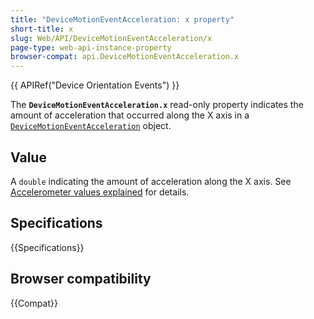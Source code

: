```yaml
---
title: "DeviceMotionEventAcceleration: x property"
short-title: x
slug: Web/API/DeviceMotionEventAcceleration/x
page-type: web-api-instance-property
browser-compat: api.DeviceMotionEventAcceleration.x
---
```


{{ APIRef("Device Orientation Events") }}

The **`DeviceMotionEventAcceleration.x`** read-only property indicates the amount of acceleration that occurred along the X
axis in a [`DeviceMotionEventAcceleration`](/en-US/docs/Web/API/DeviceMotionEventAcceleration)
object.

## Value

A `double` indicating the amount of acceleration along the X axis.
See [Accelerometer values explained](/en-US/docs/Web/API/Device_orientation_events/Detecting_device_orientation) for details.

## Specifications

{{Specifications}}

## Browser compatibility

{{Compat}}
